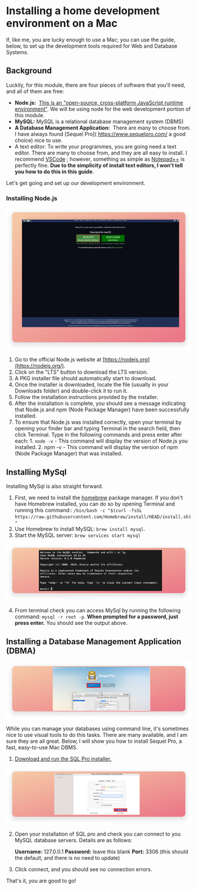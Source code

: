 # Installing a home development environment on a Mac

If, like me, you are lucky enough to use a Mac; you can use the guide, below, to set up the development tools required for Web and Database Systems.

## Background 

Luckily, for this module, there are four pieces of software that you'll need, and all of them are free:

- **Node.js:**  [This is an "open-source, cross-platform JavaScript runtime environment"](https://nodejs.org/en). We will be using node for the web development portion of this module.
- **MySQL:** MySQL is a relational database management system (DBMS)
- **A Database Management Application:**  There are many to choose from. I have always found [Sequel Pro]( https://www.sequelpro.com/ a good choice) nice to use.
- A text editor: To write your programmes, you are going need a text editor. There are many to choose from, and they are all easy to install. I recommend [VSCode](https://code.visualstudio.com/) ; however, something as simple as [Notepad++](https://notepad-plus-plus.org/) is perfectly fine. **Due to the simplicity of install text editors, I won't tell you how to do this in this guide**.

Let's get going and set up our development environment.

### Installing Node.js

![](assets/install_node.png)

1. Go to the official Node.js website at [https://nodejs.org](https://nodejs.org/).
2. Click on the "LTS" button to download the LTS version.
3. A PKG installer file should automatically start to download.
4. Once the installer is downloaded, locate the file (usually in your Downloads folder) and double-click it to run it.
5. Follow the installation instructions provided by the installer.
6. After the installation is complete, you should see a message indicating that Node.js and npm (Node Package Manager) have been successfully installed.
7. To ensure that Node.js was installed correctly, open your terminal by opening your finder bar and typing Terminal in the search field, then click Terminal. Type in the following commands and press enter after each: 1. `node -v` - This command will display the version of Node.js you installed. 2. npm -v - This command will display the version of npm (Node Package Manager) that was installed.

## Installing MySql

Installing MySql is also straight forward.

1. First, we need to install the [homebrew](https://brew.sh/) package manager. If you don't have Homebrew installed, you can do so by opening Terminal and running this command:: `/bin/bash -c "$(curl -fsSL https://raw.githubusercontent.com/Homebrew/install/HEAD/install.sh)"`
2. Use Homebrew to install MySQL: `brew install mysql`.
3. Start the MySQL server: `brew services start mysql`

![](assets/install_mysql.png)

4. From terminal check you can access MySql by running the following command: `mysql -r root -p`. **When prompted for a password, just press enter.** You should see the output above.

## Installing a Database Management Application (DBMA)

![](./assets/install_sqlpro.png)

While you can manage your databases using command line, it's sometimes nice to use visual tools to do this tasks. There are many available, and I am sure they are all great. Below, I will show you how to install Sequel Pro, a fast, easy-to-use Mac DBMS.

1. [Download and run the SQL Pro installer.](https://www.sequelpro.com/)

![](assets/sqlpro_connection.png)

2. Open your installation of SQL pro and check you can connect to you MySQL database servers. Details are as follows:

   **Username:** 127.0.0.1
   **Password:** leave this blank
   **Port:** 3306 (this should the default, and there is no need to update)

3. Click connect, and you should see no connection errors.

That's it, you are good to go!

